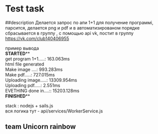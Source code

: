 # Test task 


##description
Делается запрос по апи 1+1 для получение программі, парсится, делается png и pdf и в автоматизированом порядке сбрасывается в группу , с помощью api vk, 
постит в группу https://vk.com/club140406955

пример вывода <br>
******************STARTED******************** <br>
get program 1+1.....: 163.063ms <br>
html file generated  <br>
Make image ....: 993.283ms <br>
Make pdf.....: 727.015ms <br>
Uploading image.....: 13309.954ms <br>
Uploading pdf.....: 2.551ms <br>
EVETHING done in....:: 15203.128ms <br>
******************FINISHED********************<br>


stack : nodejs + sails.js <br>
 вся логика тут - api/services/WorkerService.js <br>
## team Unicorn rainbow <br>


